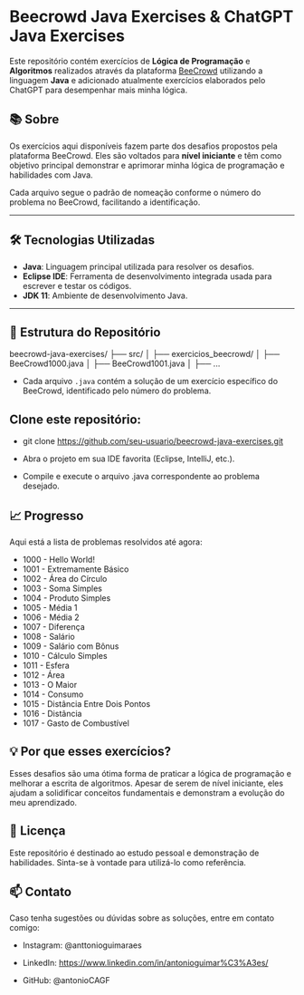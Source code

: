 # Beecrowd Java Exercises & ChatGPT Java Exercises 

Este repositório contém exercícios de **Lógica de Programação** e **Algoritmos** realizados através da plataforma [BeeCrowd](https://www.beecrowd.com.br) utilizando a linguagem **Java** e adicionado atualmente exercícios elaborados pelo ChatGPT para desempenhar mais minha lógica.

## 📚 Sobre

Os exercícios aqui disponíveis fazem parte dos desafios propostos pela plataforma BeeCrowd. Eles são voltados para **nível iniciante** e têm como objetivo principal demonstrar e aprimorar minha lógica de programação e habilidades com Java.

Cada arquivo segue o padrão de nomeação conforme o número do problema no BeeCrowd, facilitando a identificação.

---

## 🛠️ Tecnologias Utilizadas

- **Java**: Linguagem principal utilizada para resolver os desafios.
- **Eclipse IDE**: Ferramenta de desenvolvimento integrada usada para escrever e testar os códigos.
- **JDK 11**: Ambiente de desenvolvimento Java.

---

## 📂 Estrutura do Repositório

beecrowd-java-exercises/ ├── src/ │ ├── exercicios_beecrowd/ │ ├── BeeCrowd1000.java │ ├── BeeCrowd1001.java │ ├── ...


- Cada arquivo `.java` contém a solução de um exercício específico do BeeCrowd, identificado pelo número do problema.

## Clone este repositório:

- git clone https://github.com/seu-usuario/beecrowd-java-exercises.git

- Abra o projeto em sua IDE favorita (Eclipse, IntelliJ, etc.).

- Compile e execute o arquivo .java correspondente ao problema desejado.

## 📈 Progresso

Aqui está a lista de problemas resolvidos até agora:

- 1000 - Hello World!
- 1001 - Extremamente Básico
- 1002 - Área do Círculo
- 1003 - Soma Simples
- 1004 - Produto Simples
- 1005 - Média 1
- 1006 - Média 2
- 1007 - Diferença
- 1008 - Salário
- 1009 - Salário com Bônus
- 1010 - Cálculo Simples
- 1011 - Esfera
- 1012 - Área
- 1013 - O Maior
- 1014 - Consumo
- 1015 - Distância Entre Dois Pontos
- 1016 - Distância
- 1017 - Gasto de Combustível

## 💡 Por que esses exercícios?

Esses desafios são uma ótima forma de praticar a lógica de programação e melhorar a escrita de algoritmos. Apesar de serem de nível iniciante, eles ajudam a solidificar conceitos fundamentais e demonstram a evolução do meu aprendizado.

## 📝 Licença

Este repositório é destinado ao estudo pessoal e demonstração de habilidades. Sinta-se à vontade para utilizá-lo como referência.

## 📫 Contato

Caso tenha sugestões ou dúvidas sobre as soluções, entre em contato comigo:

- Instagram: @anttonioguimaraes

- LinkedIn: https://www.linkedin.com/in/antonioguimar%C3%A3es/

- GitHub: @antonioCAGF

